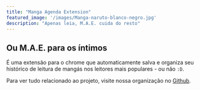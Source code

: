 ```yaml
---
title: "Manga Agenda Extension"
featured_image: '/images/Manga-naruto-blanco-negro.jpg'
description: "Apenas leia, M.A.E. cuida do resto"
---
```


##  Ou M.A.E. para os íntimos

É uma extensão para o chrome que automaticamente salva e organiza seu histórico de leitura de mangás nos leitores mais populares - ou não `:D`.

Para ver tudo relacionado ao projeto, visite nossa organização no [Github](https://github.com/ma-extension).

